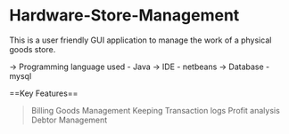 # Hardware-Store-Management

This is a user friendly GUI application to manage the work of a physical goods store.

-> Programming language used - Java
-> IDE - netbeans
-> Database - mysql


==Key Features==

> Billing 
> Goods Management
> Keeping Transaction logs
> Profit analysis 
> Debtor Management






